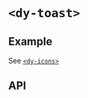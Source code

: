 # `<dy-toast>`

## Example

See [`<dy-icons>`](./icons.md)

## API

<gbp-api src="/src/elements/toast.ts"></gbp-api>
